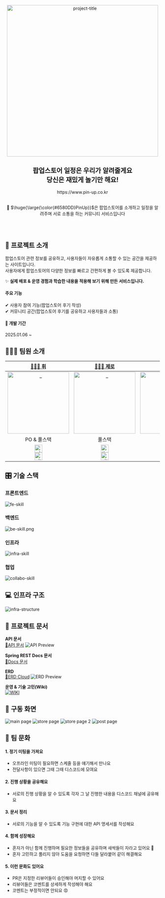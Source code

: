<div align=center>
	<img width="492" alt="project-title" src="https://github.com/user-attachments/assets/ce0af058-3471-47f8-a15c-e802c7f6eb6b" />
	<h2> 팝업스토어 일정은 우리가 알려줄게요<br />당신은 재밌게 놀기만 해요!</h2>
	https://www.pin-up.co.kr
	<br />
	<br />
	<p>📍 $\huge{\large{\color{#6580DD}PinUp}}$은 팝업스토어를 소개하고 일정을 알려주며 서로 소통을 하는 커뮤니티 서비스입니다</p>
	<br />
	<br />

</div>

## 🎥 프로젝트 소개
팝업스토어 관련 정보를 공유하고, 사용자들이 자유롭게 소통할 수 있는 공간을 제공하는 사이트입니다.  
사용자에게 팝업스토어의 다양한 정보를 빠르고 간편하게 볼 수 있도록 제공합니다.  

✨ **실제 배포 & 운영 경험과 학습한 내용을 적용해 보기 위해 만든 서비스입니다.**
 

#### 주요 기능
✔ 사용자 참여 기능(팝업스토어 후기 작성)  
✔ 커뮤니티 공간(팝업스토어 후기를 공유하고 사용자들과 소통)

#### 📆 개발 기간
2025.01.06 ~


## 🧑🏻‍💻 팀원 소개

|                                                                                                                                    [🏋🏿‍♀️ 휘](https://github.com/hwijae33)                                                                                                                                    |                                                                                                                                                                   [🧑🏻‍💻 제로](https://github.com/whoamixzerone)                                                                                                                                                                   |                                                                                                                                                                   [🫦 설](https://github.com/POKITONG)                                                                                                                                                                   |                                                                                                                                   [🐶 희도](https://github.com/kimdohee58)                                                                                                                                   |
|:--------------------------------------------------------------------------------------------------------------------------------------------------------------------------------------------------------------------------------------------------------------------------------------------------------------:|:----------------------------------------------------------------------------------------------------------------------------------------------------------------------------------------------------------------------------------------------------------------------------------------------------------------------------------------------------------------------------------:|:-----------------------------------------------------------------------------------------------------------------------------------------------------------------------------------------------------------------------------------------------------------------------------------------------------------------------------------------------------------------------:|:----------------------------------------------------------------------------------------------------------------------------------------------------------------------------------------------------------------------------------------------------------------------------------------------------------:|
|                                                                                                                 <a href="https://github.com/hwijae33"> <img src="https://github.com/user-attachments/assets/40580388-92e7-436c-9407-3f375208032a" width=200px alt="_"/> </a>                                                                                                                 |                                                                                                                                                <a href="https://github.com/whoamixzerone"> <img src="https://github.com/user-attachments/assets/b6cec716-33db-49ec-8812-6bb3751015ff" width=200px alt="_"/> </a>                                                                                                                                                 |                                                                                                                                              <a href="https://github.com/POKITONG"> <img src="" width=200px alt="_"/> </a>                                                                                                                                              |                                                                                                              <a href="https://github.com/kimdohee58"> <img src="https://github.com/user-attachments/assets/5020ebe7-7956-47ef-bc72-ad2dbb57910c" width=200px alt="_"/> </a>                                                                                                              |
|                                                                                                                                                    PO & 풀스택                                                                                                                                                    |                                                                                                                                                                                        풀스택                                                                                                                                                                                         |                                                                                                                                                                                   풀스택                                                                                                                                                                                   |                                                                                                                                                    풀스택                                                                                                                                                     |
| <a href="https://velog.io/@minpractice_jhj/posts"><img alt="vlog-link" height="25" src="https://img.shields.io/badge/Tech blog-20C997?style=flat-square&logo=Velog&&logoColor=white"/></a><br><a href="https://github.com/hwijae33"><img alt="github-link" height="25" src="https://img.shields.io/badge/GitHub-181717?style=flat-square&logo=GitHub&&logoColor=white"/></a> | <a href="https://whoamixzerone.tistory.com/"><img alt="tistory-link" height="25" src="https://img.shields.io/badge/Tech blog-ff5a4a?style=flat-square&logo=tistory&&logoColor=white" /></a><br><a href="https://github.com/whoamixzerone"><img alt="github-link" height="25" src="https://img.shields.io/badge/GitHub-181717?style=flat-square&logo=github&&logoColor=white"/></a> | <a href="https://github.com/POKITONG"><img alt="github-link" height="25" src="https://img.shields.io/badge/GitHub-181717?style=flat-square&logo=github&&logoColor=white"/></a> | <a href="https://velog.io/@kimdohee58/posts"><img alt="vlog-link" height="25" src="https://img.shields.io/badge/Tech blog-20C997?style=flat-square&logo=Velog&&logoColor=white"/></a><br><a href="https://github.com/kimdohee58"><img alt="github-link" height="25" src="https://img.shields.io/badge/GitHub-181717?style=flat-square&logo=github&&logoColor=white"/></a> |

## 🎛️ 기술 스택

### 프론트엔드
![fe-skill](https://github.com/user-attachments/assets/40d23d92-3e6d-4ef5-8406-20906ce489d5)

### 백엔드
![be-skill.png](https://github.com/user-attachments/assets/d5b07718-6826-4a00-976d-f88305b8291a)

### 인프라
![infra-skill](https://github.com/user-attachments/assets/5d444b3f-e112-4514-b845-b511b2a414fe)

### 협업
![collabo-skill](https://github.com/user-attachments/assets/bfa9b99d-bdbb-448c-90d6-d9edc058e4d4)

## 💻 인프라 구조
![infra-structure](https://github.com/user-attachments/assets/baef97f1-f427-4a5e-9a32-cb2a90288068)

## 📜 프로젝트 문서

**API 문서**  
[🔗API 문서](https://docs.google.com/spreadsheets/d/1b24N2W1LtkkmANf4k0S2cyUUmNKDhFQ5dWEvl_6xXKY/edit?usp=sharing)
![API Preview](https://github.com/user-attachments/assets/03ba88f6-59a1-4938-8f5d-38c0adee31c4)

**Spring REST Docs 문서**  
[🔗Docs 문서](https://hwijae33.github.io/pinup-actions-lab)

**ERD**  
[🔗ERD Cloud](https://www.erdcloud.com/d/ZBjzfrDw49fGojDaC)
![ERD Preview](https://github.com/user-attachments/assets/794e4986-2f52-4a66-8751-bff0b504f4c8)

**운영 & 기술 고민(Wiki)**  
<a href="https://github.com/pinup-team/pinup/wiki"><img src="https://camo.githubusercontent.com/4467f1d9af68170d662631f418182822a36af709876be260441447f888f534ed/687474703a2f2f696d672e736869656c64732e696f2f62616467652f2d47697448756225323057694b692d3339354643313f7374796c653d666c6174266c6f676f3d476974487562266c6f676f436f6c6f723d7768697465266c696e6b3d68747470733a2f2f6769746875622e636f6d2f776f6f7761636f757273652d7465616d732f323032322d7069636b7069636b2f77696b69" alt="WIKI" data-canonical-src="http://img.shields.io/badge/-GitHub%20WiKi-395FC1?style=flat&amp;logo=GitHub&amp;logoColor=white&amp;link=https://github.com/pinup-team/pinup/wiki" style="max-width: 100%;"></a>

## 👀 구동 화면
![main page](https://github.com/user-attachments/assets/959dd92a-c911-4eac-8036-4d87e2610891)
![store page](https://github.com/user-attachments/assets/e742e44e-45aa-46a5-9aee-f5e9462b3377)
![store page 2](https://github.com/user-attachments/assets/2be8f081-d025-4490-8a8d-5bac0b93a268)
![post page](https://github.com/user-attachments/assets/e12b7580-b1cc-48bd-aaef-c5cb7310bb22)

## 🤝 팀 문화

#### 1. 정기 미팅을 가져요

- 오프라인 미팅이 필요하면 스케줄 등을 얘기해서 만나요
- 전달사항이 있으면 그때 그때 디스코드에 모여요 

#### 2. 진행 상황을 공유해요

- 서로의 진행 상황을 알 수 있도록 각자 그 날 진행한 내용을 디스코드 채널에 공유해요

#### 3. 문서 정리

- 서로의 기능을 알 수 있도록 기능 구현에 대한 API 명세서를 작성해요

#### 4. 함께 성장해요

- 혼자가 아닌 함께 진행하며 필요한 정보들을 공유하며 새싹들이 자라고 있어요 🌱
- 혼자 고민하고 풀리지 않아 도움을 요청하면 다들 달라붙어 같이 해결해요

#### 5. 이런 문화도 있어요

- PR은 지정한 리뷰어들이 승인해야 머지할 수 있어요
- 리뷰어들은 코멘트를 상세하게 작성해야 해요
- 코멘트는 부정적이면 안되요 😡

